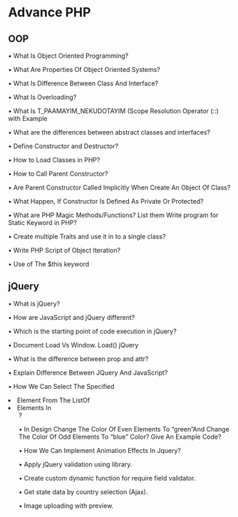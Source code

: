 # Advance PHP

## OOP

• What Is Object Oriented Programming?

• What Are Properties Of Object Oriented Systems?

• What Is Difference Between Class And Interface?

• What Is Overloading?

• What Is T_PAAMAYIM_NEKUDOTAYIM (Scope Resolution Operator (::) with Example

• What are the differences between abstract classes and interfaces?

• Define Constructor and Destructor?

• How to Load Classes in PHP?

• How to Call Parent Constructor?

• Are Parent Constructor Called Implicitly When Create An Object Of Class?

• What Happen, If Constructor Is Defined As Private Or Protected?

• What are PHP Magic Methods/Functions? List them Write program for Static Keyword in PHP?

• Create multiple Traits and use it in to a single class?

• Write PHP Script of Object Iteration?

• Use of The $this keyword

## jQuery

• What is jQuery?

• How are JavaScript and jQuery different?

• Which is the starting point of code execution in jQuery?

• Document Load Vs Window. Load() jQuery

• What is the difference between prop and attr?

• Explain Difference Between JQuery And JavaScript?

• How We Can Select The Specified <li> Element From The ListOf <li> Elements In <ul>?

• In <table> Design Change The Color Of Even <tr> Elements To “green”And Change The Color Of Odd <tr> Elements To “blue” Color? Give An Example Code?

• How We Can Implement Animation Effects In Jquery?

• Apply jQuery validation using library.

• Create custom dynamic function for require field validator.

• Get state data by country selection (Ajax).

• Image uploading with preview.
